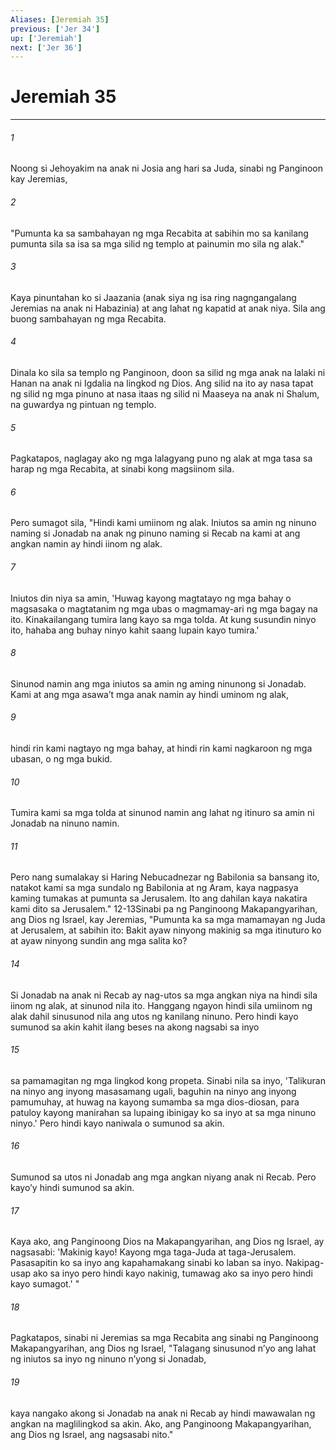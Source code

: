 ```yaml
---
Aliases: [Jeremiah 35]
previous: ['Jer 34']
up: ['Jeremiah']
next: ['Jer 36']
---
```

# Jeremiah 35

***


###### 1 


Noong si Jehoyakim na anak ni Josia ang hari sa Juda, sinabi ng Panginoon kay Jeremias, 


###### 2 


"Pumunta ka sa sambahayan ng mga Recabita at sabihin mo sa kanilang pumunta sila sa isa sa mga silid ng templo at painumin mo sila ng alak." 


###### 3 


Kaya pinuntahan ko si Jaazania (anak siya ng isa ring nagngangalang Jeremias na anak ni Habazinia) at ang lahat ng kapatid at anak niya. Sila ang buong sambahayan ng mga Recabita. 


###### 4 


Dinala ko sila sa templo ng Panginoon, doon sa silid ng mga anak na lalaki ni Hanan na anak ni Igdalia na lingkod ng Dios. Ang silid na ito ay nasa tapat ng silid ng mga pinuno at nasa itaas ng silid ni Maaseya na anak ni Shalum, na guwardya ng pintuan ng templo. 


###### 5 


Pagkatapos, naglagay ako ng mga lalagyang puno ng alak at mga tasa sa harap ng mga Recabita, at sinabi kong magsiinom sila. 


###### 6 


Pero sumagot sila, "Hindi kami umiinom ng alak. Iniutos sa amin ng ninuno naming si Jonadab na anak ng pinuno naming si Recab na kami at ang angkan namin ay hindi iinom ng alak. 


###### 7 


Iniutos din niya sa amin, 'Huwag kayong magtatayo ng mga bahay o magsasaka o magtatanim ng mga ubas o magmamay-ari ng mga bagay na ito. Kinakailangang tumira lang kayo sa mga tolda. At kung susundin ninyo ito, hahaba ang buhay ninyo kahit saang lupain kayo tumira.' 


###### 8 


Sinunod namin ang mga iniutos sa amin ng aming ninunong si Jonadab. Kami at ang mga asawaʼt mga anak namin ay hindi uminom ng alak, 


###### 9 


hindi rin kami nagtayo ng mga bahay, at hindi rin kami nagkaroon ng mga ubasan, o ng mga bukid. 


###### 10 


Tumira kami sa mga tolda at sinunod namin ang lahat ng itinuro sa amin ni Jonadab na ninuno namin. 


###### 11 


Pero nang sumalakay si Haring Nebucadnezar ng Babilonia sa bansang ito, natakot kami sa mga sundalo ng Babilonia at ng Aram, kaya nagpasya kaming tumakas at pumunta sa Jerusalem. Ito ang dahilan kaya nakatira kami dito sa Jerusalem." 12-13Sinabi pa ng Panginoong Makapangyarihan, ang Dios ng Israel, kay Jeremias, "Pumunta ka sa mga mamamayan ng Juda at Jerusalem, at sabihin ito: Bakit ayaw ninyong makinig sa mga itinuturo ko at ayaw ninyong sundin ang mga salita ko? 


###### 14 


Si Jonadab na anak ni Recab ay nag-utos sa mga angkan niya na hindi sila iinom ng alak, at sinunod nila ito. Hanggang ngayon hindi sila umiinom ng alak dahil sinusunod nila ang utos ng kanilang ninuno. Pero hindi kayo sumunod sa akin kahit ilang beses na akong nagsabi sa inyo 


###### 15 


sa pamamagitan ng mga lingkod kong propeta. Sinabi nila sa inyo, 'Talikuran na ninyo ang inyong masasamang ugali, baguhin na ninyo ang inyong pamumuhay, at huwag na kayong sumamba sa mga dios-diosan, para patuloy kayong manirahan sa lupaing ibinigay ko sa inyo at sa mga ninuno ninyo.' Pero hindi kayo naniwala o sumunod sa akin. 


###### 16 


Sumunod sa utos ni Jonadab ang mga angkan niyang anak ni Recab. Pero kayoʼy hindi sumunod sa akin. 


###### 17 


Kaya ako, ang Panginoong Dios na Makapangyarihan, ang Dios ng Israel, ay nagsasabi: 'Makinig kayo! Kayong mga taga-Juda at taga-Jerusalem. Pasasapitin ko sa inyo ang kapahamakang sinabi ko laban sa inyo. Nakipag-usap ako sa inyo pero hindi kayo nakinig, tumawag ako sa inyo pero hindi kayo sumagot.' " 


###### 18 


Pagkatapos, sinabi ni Jeremias sa mga Recabita ang sinabi ng Panginoong Makapangyarihan, ang Dios ng Israel, "Talagang sinusunod nʼyo ang lahat ng iniutos sa inyo ng ninuno nʼyong si Jonadab, 


###### 19 


kaya nangako akong si Jonadab na anak ni Recab ay hindi mawawalan ng angkan na maglilingkod sa akin. Ako, ang Panginoong Makapangyarihan, ang Dios ng Israel, ang nagsasabi nito."
